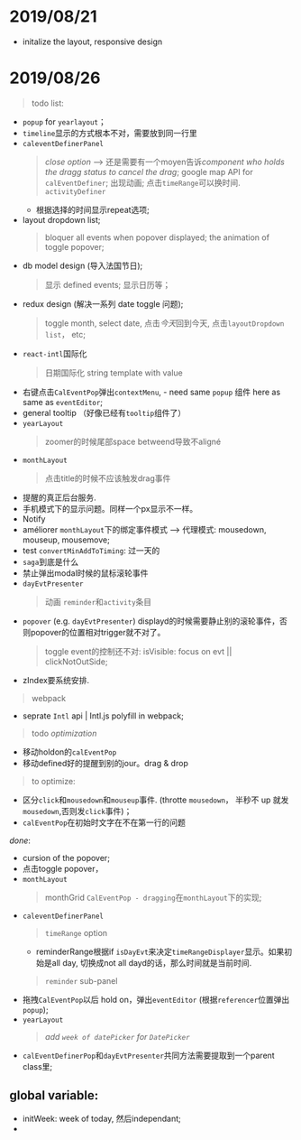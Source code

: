 # 2019/08/21

-   initalize the layout, responsive design

# 2019/08/26

> todo list:
-   `popup` for `yearlayout`；
-   `timeline`显示的方式根本不对，需要放到同一行里
-   `caleventDefinerPanel`
    > *close option* -->  还是需要有一个moyen告诉*component who holds the dragg status to cancel the drag*; 
    > google map API for `calEventDefiner`;
    > 出现动画;
    > 点击`timeRange`可以换时间.
    > `activityDefiner`
       - 根据选择的时间显示repeat选项;
-   layout dropdown list;
      > bloquer all events when popover displayed;
      > the animation of toggle popover;
-   db model design (导入法国节日);
      > 显示 defined events;
      > 显示日历等；
-   redux design (解决一系列 date toggle 问题);
    > toggle month, select date, 点击*今天*回到今天, 点击`layoutDropdown list`， etc;
-   `react-intl`国际化
    > 日期国际化
    > string template with value
-   右键点击`CalEventPop`弹出`contextMenu`, - need same `popup` 组件 here as same as `eventEditor`;
-   general tooltip （好像已经有`tooltip`组件了）
-   `yearLayout`
      > zoomer的时候尾部space betweend导致不aligné
-   `monthLayout`
      > 点击title的时候不应该触发drag事件
-   提醒的真正后台服务.
-   手机模式下的显示问题。同样一个px显示不一样。
-   Notify
-   améliorer `monthLayout`下的绑定事件模式  --> 代理模式: mousedown, mouseup, mousemove;
-   test `convertMinAddToTiming`: 过一天的
-   `saga`到底是什么
-   禁止弹出modal时候的鼠标滚轮事件
-   `dayEvtPresenter`
    > 动画
    > `reminder`和`activity`条目
-   `popover` (e.g. `dayEvtPresenter`)  displayd的时候需要静止别的滚轮事件，否则popover的位置相对trigger就不对了。
     > toggle event的控制还不对: isVisible: focus on evt || clickNotOutSide;
-   zIndex要系统安排.


> webpack
  - seprate `Intl` api | Intl.js polyfill in webpack;
  
> todo *optimization*
  - 移动holdon的`calEventPop`
  - 移动defined好的提醒到别的jour。drag & drop

> to optimize:
- 区分`click`和`mousedown`和`mouseup`事件. (throtte `mousedown`， 半秒不 up 就发`mousedown`,否则发`click`事件)；
- `calEventPop`在初始时文字在不在第一行的问题

*done*:
 - cursion of the popover;
 - 点击toggle popover，
 - `monthLayout`
      > monthGrid 
      > `CalEventPop - dragging`在`monthLayout`下的实现;
-   `caleventDefinerPanel`
    > `timeRange` option
    - reminderRange根据if `isDayEvt`来决定`timeRangeDisplayer`显示。如果初始是all day, 切换成not all dayd的话，那么时间就是当前时间.
    > `reminder` sub-panel
-   拖拽`CalEventPop`以后 hold on，弹出`eventEditor` (根据`referencer`位置弹出`popup`);
-   `yearLayout`
      > *add `week of datePicker` for `DatePicker`*
-   `calEventDefinerPop`和`dayEvtPresenter`共同方法需要提取到一个parent class里;

## global variable:
-  initWeek: week of today,  然后independant;
- 
